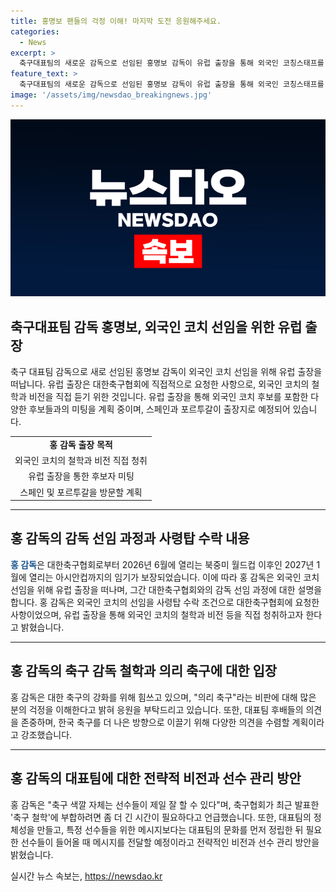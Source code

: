 ```yaml
---
title: 홍명보 팬들의 걱정 이해! 마지막 도전 응원해주세요.
categories:
  - News
excerpt: >
  축구대표팀의 새로운 감독으로 선임된 홍명보 감독이 유럽 출장을 통해 외국인 코칭스태프를 선임하기 위한 업무를 진행 중이다. 홍 감독은 대한축구협회에 직접 요청하여 외국인 코치의 철학과 비전을 직접 듣기 위해 유럽 출장을 결정했다고 밝혔다. 또한, 감독 선임 과정에 일각에서의 비판에 대해 응원을 당부하며 대표팀의 정체성과 문화를 중시하고 있는 것으로 전해졌다.
feature_text: >
  축구대표팀의 새로운 감독으로 선임된 홍명보 감독이 유럽 출장을 통해 외국인 코칭스태프를 선임하기 위한 업무를 진행 중이다. 홍 감독은 대한축구협회에 직접 요청하여 외국인 코치의 철학과 비전을 직접 듣기 위해 유럽 출장을 결정했다고 밝혔다. 또한, 감독 선임 과정에 일각에서의 비판에 대해 응원을 당부하며 대표팀의 정체성과 문화를 중시하고 있는 것으로 전해졌다.
image: '/assets/img/newsdao_breakingnews.jpg'
---
```


<p><img src="/assets/img/newsdao_breakingnews.jpg" alt="ranknews 속보" /></p>

<h2 data-ke-size="size26">축구대표팀 감독 홍명보, 외국인 코치 선임을 위한 유럽 출장</h2>

<p data-ke-size="size16">축구 대표팀 감독으로 새로 선임된 홍명보 감독이 외국인 코치 선임을 위해 유럽 출장을 떠납니다. 유럽 출장은 대한축구협회에 직접적으로 요청한 사항으로, 외국인 코치의 철학과 비전을 직접 듣기 위한 것입니다. 유럽 출장을 통해 외국인 코치 후보를 포함한 다양한 후보들과의 미팅을 계획 중이며, 스페인과 포르투갈이 출장지로 예정되어 있습니다.</p>

<table>
  <tr>
    <td style="text-align: center; height: 17px;"><b>홍 감독 출장 목적</b></td>
  </tr>
  <tr>
    <td style="text-align: center; height: 17px;">외국인 코치의 철학과 비전 직접 청취</td>
  </tr>
  <tr>
    <td style="text-align: center; height: 17px;">유럽 출장을 통한 후보자 미팅</td>
  </tr>
  <tr>
    <td style="text-align: center; height: 17px;">스페인 및 포르투갈을 방문할 계획</td>
  </tr>
</table>

<hr>

<h2 data-ke-size="size26">홍 감독의 감독 선임 과정과 사령탑 수락 내용</h2>

<p data-ke-size="size16"><b><span style="color: #1a5490;">홍 감독</span></b>은 대한축구협회로부터 2026년 6월에 열리는 북중미 월드컵 이후인 2027년 1월에 열리는 아시안컵까지의 임기가 보장되었습니다. 이에 따라 홍 감독은 외국인 코치 선임을 위해 유럽 출장을 떠나며, 그간 대한축구협회와의 감독 선임 과정에 대한 설명을 합니다. 홍 감독은 외국인 코치의 선임을 사령탑 수락 조건으로 대한축구협회에 요청한 사항이었으며, 유럽 출장을 통해 외국인 코치의 철학과 비전 등을 직접 청취하고자 한다고 밝혔습니다.</p>

<hr>

<h2 data-ke-size="size26">홍 감독의 축구 감독 철학과 의리 축구에 대한 입장</h2>

<p data-ke-size="size16">홍 감독은 대한 축구의 강화를 위해 힘쓰고 있으며, "의리 축구"라는 비판에 대해 많은 분의 걱정을 이해한다고 밝혀 응원을 부탁드리고 있습니다. 또한, 대표팀 후배들의 의견을 존중하며, 한국 축구를 더 나은 방향으로 이끌기 위해 다양한 의견을 수렴할 계획이라고 강조했습니다.</p>

<hr>

<h2 data-ke-size="size26">홍 감독의 대표팀에 대한 전략적 비전과 선수 관리 방안</h2>

<p data-ke-size="size16">홍 감독은 "축구 색깔 자체는 선수들이 제일 잘 할 수 있다"며, 축구협회가 최근 발표한 '축구 철학'에 부합하려면 좀 더 긴 시간이 필요하다고 언급했습니다. 또한, 대표팀의 정체성을 만들고, 특정 선수들을 위한 메시지보다는 대표팀의 문화를 먼저 정립한 뒤 필요한 선수들이 들어올 때 메시지를 전달할 예정이라고 전략적인 비전과 선수 관리 방안을 밝혔습니다.</p>
실시간 뉴스 속보는, <a href="https://newsdao.kr" rel="dofollow">https://newsdao.kr</a>


